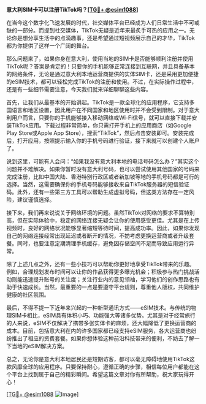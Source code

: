 **意大利SIM卡可以注册TikTok吗？[[TG💪+ @esim1088](https://t.me/s/esim1088)]**

在当今这个数字化飞速发展的时代，社交媒体平台已经成为人们日常生活中不可或缺的一部分。而提到社交媒体，TikTok无疑是近年来最炙手可热的应用之一。无论你是想分享生活中的点滴趣事，还是希望通过短视频展示自己的才华，TikTok都为你提供了这样一个广阔的舞台。

那么问题来了，如果你身在意大利，使用当地的SIM卡是否能够顺利注册并使用TikTok呢？答案是肯定的！只要你的手机能够正常连接到互联网，并且具备基本的网络条件，无论是通过意大利本地运营商提供的实体SIM卡，还是采用更加便捷的eSIM技术，都可以轻松完成TikTok的注册和使用。不过，在实际操作过程中，还是有一些细节需要注意，今天我们就来详细聊聊这些内容。

首先，让我们从最基本的开始讲起。TikTok是一款全球化的应用程序，它支持多国语言和地区设置，因此用户在不同国家和地区使用时并不会受到限制。对于意大利用户而言，只要你的手机能够接入移动网络或Wi-Fi信号，就可以直接下载并安装TikTok应用。下载过程非常简单，你只需打开手机上的应用商店（如Google Play Store或Apple App Store），搜索“TikTok”，然后点击安装即可。安装完成后，打开应用，按照提示输入你的手机号码进行验证，接下来就可以创建个人账户了。

说到这里，可能有人会问：“如果我没有意大利本地的电话号码怎么办？”其实这个问题并不难解决。如果你暂时没有意大利号码，也可以尝试使用其他国家的号码来完成注册，比如中国大陆、香港特别行政区或者新加坡等地的手机号码都是可行的选择。当然，这需要确保你的手机号码能够接收来自TikTok服务器的短信验证码。此外，还有一些第三方工具可以帮助生成虚拟号码，但这类方法存在一定风险，建议谨慎选择。

接下来，我们再来说说关于网络环境的问题。虽然TikTok对网络的要求不算特别高，但在实际体验中，稳定的网络连接无疑会让你的使用感受更佳。尤其是在上传视频时，良好的网络状况能够显著缩短等待时间，提高成功率。因此，如果你发现自己的网络连接经常出现延迟或者断开的情况，不妨考虑更换运营商或者升级套餐。同时，也要注意定期清理手机缓存，避免因存储空间不足而导致应用运行异常。

除了上述几点之外，还有一些小技巧可以帮助你更好地享受TikTok带来的乐趣。例如，合理规划发布时间可以让你的作品获得更多曝光机会；积极参与热门挑战活动则能迅速提升账号的关注度；关注行业内的意见领袖，学习他们的创作思路也有助于快速成长。当然，最重要的一点是要遵守平台规则，尊重他人版权，共同维护健康的社区氛围。

最后，不得不提一下近年来兴起的一种新型通讯方式——eSIM技术。与传统的物理SIM卡相比，eSIM具有体积小巧、功能强大等诸多优势。尤其是对于经常旅行的人来说，eSIM不仅解决了携带多张实体卡的麻烦，还大幅降低了更换运营商的成本。目前，包括意大利在内的许多国家都已经支持eSIM服务，各大运营商也纷纷推出了相应的资费套餐。如果你想体验这种前沿科技带来的便利，不妨去了解一下当地的eSIM解决方案。

总之，无论你是意大利本地居民还是短期访客，都可以毫无障碍地使用TikTok这款风靡全球的应用程序。只要保持耐心，遵循正确的步骤，相信每位用户都能在这个平台上找到属于自己的精彩瞬间。希望这篇文章对你有所帮助，祝大家玩得开心！

[[TG💪+ @esim1088](https://t.me/s/esim1088) ![Image](https://i.postimg.cc/4NQfJmqS/Snipaste-2025-05-13-00-14-12.png)]